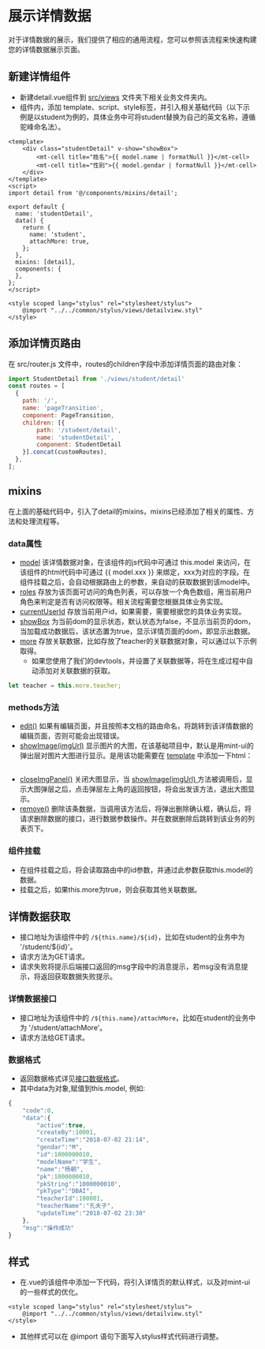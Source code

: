 # 展示详情数据
对于详情数据的展示，我们提供了相应的通用流程，您可以参照该流程来快速构建您的详情数据展示页面。

## 新建详情组件
* 新建detail.vue组件到 [src/views]() 文件夹下相关业务文件夹内。
* 组件内，添加 template、script、style标签，并引入相关基础代码（以下示例是以student为例的，具体业务中可将student替换为自己的英文名称，遵循驼峰命名法）。

```
<template>
    <div class="studentDetail" v-show="showBox">
        <mt-cell title="姓名">{{ model.name | formatNull }}</mt-cell>
        <mt-cell title="性别">{{ model.gendar | formatNull }}</mt-cell>
    </div>
</template>
<script>
import detail from '@/components/mixins/detail';

export default {
  name: 'studentDetail',
  data() {
    return {
      name: 'student',
      attachMore: true,
    };
  },
  mixins: [detail],
  components: {
  },
};
</script>

<style scoped lang="stylus" rel="stylesheet/stylus">
    @import "../../common/stylus/views/detailview.styl"
</style>

```

## 添加详情页路由
在 src/router.js 文件中，routes的children字段中添加详情页面的路由对象：

```javascript
import StudentDetail from './views/student/detail'
const routes = [
  {
    path: '/',
    name: 'pageTransition',
    component: PageTransition,
    children: [{
        path: '/student/detail',
        name: 'studentDetail',
        component: StudentDetail
    }].concat(customRoutes),
  },
];
```

## mixins
在上面的基础代码中，引入了detail的mixins，mixins已经添加了相关的属性、方法和处理流程等。

### data属性
* [model]() 该详情数据对象，在该组件的js代码中可通过 this.model 来访问，在该组件的html代码中可通过 {{ model.xxx }} 来绑定，xxx为对应的字段。在组件挂载之后，会自动根据路由上的参数，来自动的获取数据到该model中。
* [roles]() 存放为该页面可访问的角色列表，可以存放一个角色数组，用当前用户角色来判定是否有访问权限等。相关流程需要您根据具体业务实现。
* [currentUserId]() 存放当前用户id，如果需要，需要根据您的具体业务实现。
* [showBox]() 为当前dom的显示状态，默认状态为false，不显示当前页的dom，当加载成功数据后，该状态置为true，显示详情页面的dom，即显示出数据。
* [more]() 存放关联数据，比如存放了teacher的关联数据对象，可以通过以下示例取得。
    * 如果您使用了我们的devtools，并设置了关联数据等，将在生成过程中自动添加对关联数据的获取。

```javascript
let teacher = this.more.teacher;
```

### methods方法
* [edit()]() 如果有编辑页面，并且按照本文档的路由命名，将跳转到该详情数据的编辑页面，否则可能会出现错误。
* [showImage(imgUrl)]() 显示图片的大图，在该基础项目中，默认是用mint-ui的弹出层对图片大图进行显示。是用该功能需要在 [template]() 中添加一下html：

```html

```
* [closeImgPanel()]() 关闭大图显示，当 [showImage(imgUrl) ]() 方法被调用后，显示大图弹层之后，点击弹层左上角的返回按钮，将会出发该方法，退出大图显示。
* [remove()]() 删除该条数据，当调用该方法后，将弹出删除确认框，确认后，将请求删除数据的接口，进行数据参数操作。并在数据删除后跳转到该业务的列表页下。

### 组件挂载
* 在组件挂载之后，将会读取路由中的id参数，并通过此参数获取this.model的数据。
* 挂载之后，如果this.more为true，则会获取其他关联数据。

## 详情数据获取
* 接口地址为该组件中的 `/${this.name}/${id}`，比如在student的业务中为 '/student/${id}'。
* 请求方法为GET请求。
* 请求失败将提示后端接口返回的msg字段中的消息提示，若msg没有消息提示，将返回获取数据失败提示。

### 详情数据接口
* 接口地址为该组件中的 `/${this.name}/attachMore`，比如在student的业务中为 '/student/attachMore'。
* 请求方法给GET请求。

### 数据格式
* 返回数据格式详见[接口数据格式](基础/接口数据格式.md)。
* 其中data为对象,赋值到this.model, 例如:

```javascript
{
	"code":0,
	"data":{
		"active":true,
		"createBy":10001,
		"createTime":"2018-07-02 21:14",
		"gendar":"M",
		"id":1000000010,
		"modelName":"学生",
		"name":"杨朝",
		"pk":1000000010,
		"pkString":"1000000010",
		"pkType":"DBAI",
		"teacherId":100001,
		"teacherName":"孔夫子",
		"updateTime":"2018-07-02 23:30"
	},
	"msg":"操作成功"
}
```

## 样式
* 在.vue的该组件中添加一下代码，将引入详情页的默认样式，以及对mint-ui的一些样式的优化。

```
<style scoped lang="stylus" rel="stylesheet/stylus">
    @import "../../common/stylus/views/detailview.styl"
</style>
```
* 其他样式可以在 @import 语句下面写入stylus样式代码进行调整。